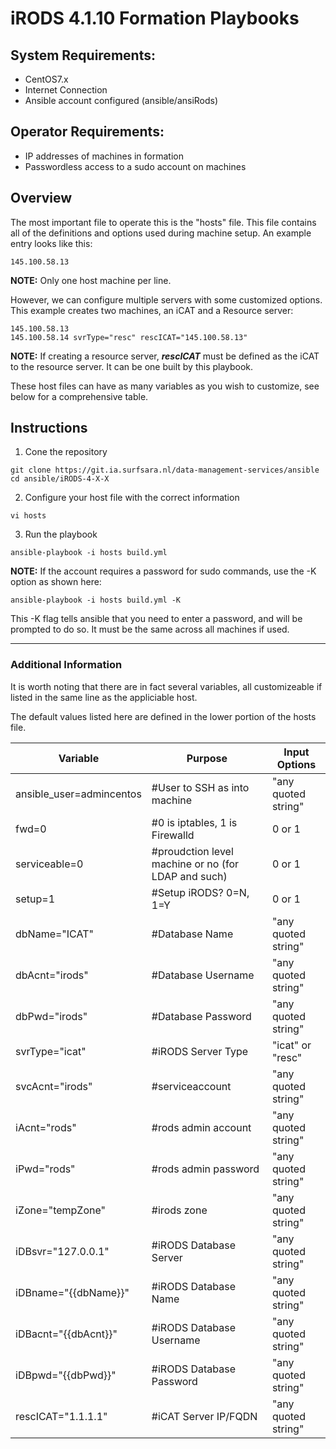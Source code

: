 # iRODS 4.1.10 Formation Playbooks

## System Requirements:
- CentOS7.x
- Internet Connection
- Ansible account configured (ansible/ansiRods)

## Operator Requirements:
- IP addresses of machines in formation
- Passwordless access to a sudo account on machines

## Overview
The most important file to operate this is the "hosts" file. This file contains all of the definitions and options used during machine setup. An example entry looks like this:
```
145.100.58.13
```
**NOTE:** Only one host machine per line.

However, we can configure multiple servers with some customized options. This example creates two machines, an iCAT and a Resource server:

```
145.100.58.13
145.100.58.14 svrType="resc" rescICAT="145.100.58.13"
```
**NOTE:** If creating a resource server, ***rescICAT*** must be defined as the iCAT to the resource server. It can be one built by this playbook.

These host files can have as many variables as you wish to customize, see below for a comprehensive table. 

## Instructions
1. Cone the repository
```
git clone https://git.ia.surfsara.nl/data-management-services/ansible
cd ansible/iRODS-4-X-X
```
2. Configure your host file with the correct information
```
vi hosts
```
3. Run the playbook
```
ansible-playbook -i hosts build.yml
```


**NOTE:** If the account requires a password for sudo commands, use the -K option as shown here:
```
ansible-playbook -i hosts build.yml -K
```
This -K flag tells ansible that you need to enter a password, and will be prompted to do so. It must be the same across all machines if used.

----
### Additional Information
It is worth noting that there are in fact several variables, all customizeable if listed in the same line as the appliciable host. 

The default values listed here are defined in the lower portion of the hosts file.

**Variable** | **Purpose** | **Input Options**
----|----|----
 ansible_user=admincentos | #User to SSH as into machine | "any quoted string"
 fwd=0 | #0 is iptables, 1 is Firewalld | 0 or 1
 serviceable=0 | #proudction level machine or no (for LDAP and such) | 0 or 1
 setup=1 | #Setup iRODS? 0=N, 1=Y | 0 or 1
 dbName="ICAT" | #Database Name | "any quoted string"
 dbAcnt="irods" | #Database Username | "any quoted string"
 dbPwd="irods" | #Database Password | "any quoted string"
 svrType="icat" | #iRODS Server Type | "icat" or "resc"
 svcAcnt="irods" | #serviceaccount | "any quoted string"
 iAcnt="rods" | #rods admin account | "any quoted string"
 iPwd="rods" | #rods admin password | "any quoted string"
 iZone="tempZone" | #irods zone | "any quoted string"
 iDBsvr="127.0.0.1" | #iRODS Database Server | "any quoted string"
 iDBname="{{dbName}}" | #iRODS Database Name | "any quoted string"
 iDBacnt="{{dbAcnt}}" | #iRODS Database Username | "any quoted string"
 iDBpwd="{{dbPwd}}" | #iRODS Database Password | "any quoted string"
 rescICAT="1.1.1.1" | #iCAT Server IP/FQDN | "any quoted string"

